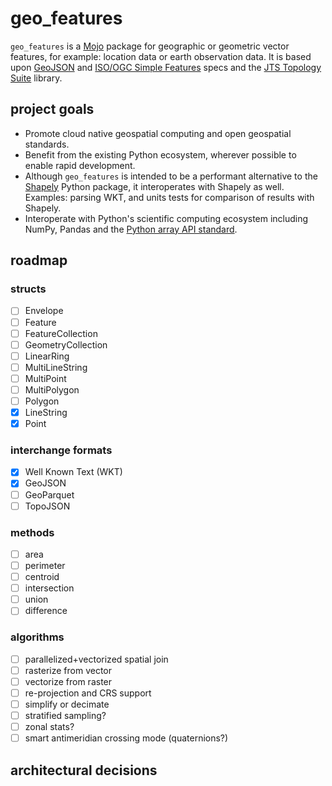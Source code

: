 # geo_features

`geo_features` is a [Mojo](https://github.com/modularml/mojo) package for geographic or geometric vector features,
for example: location data or earth observation data. It is based upon
[GeoJSON](https://datatracker.ietf.org/doc/html/rfc7946) and
[ISO/OGC Simple Features](https://en.wikipedia.org/wiki/Simple_Features/) specs and the
[JTS Topology Suite](https://github.com/locationtech/jts) library.

## project goals

- Promote cloud native geospatial computing and open geospatial standards.
- Benefit from the existing Python ecosystem, wherever possible to enable rapid development.
- Although `geo_features` is intended to be a performant alternative to the
[Shapely](https://github.com/shapely/shapely) Python package, it interoperates
with Shapely as well. Examples: parsing WKT, and units tests for comparison of results with Shapely.
- Interoperate with Python's scientific computing ecosystem including NumPy,
Pandas and the [Python array API standard](https://data-apis.org/array-api/latest).

## roadmap

### structs

- [ ] Envelope
- [ ] Feature
- [ ] FeatureCollection
- [ ] GeometryCollection
- [ ] LinearRing
- [ ] MultiLineString
- [ ] MultiPoint
- [ ] MultiPolygon
- [ ] Polygon
- [x] LineString
- [x] Point

### interchange formats

- [x] Well Known Text (WKT)
- [x] GeoJSON
- [ ] GeoParquet
- [ ] TopoJSON

### methods

- [ ] area
- [ ] perimeter
- [ ] centroid
- [ ] intersection
- [ ] union
- [ ] difference

### algorithms

- [ ] parallelized+vectorized spatial join
- [ ] rasterize from vector
- [ ] vectorize from raster
- [ ] re-projection and CRS support
- [ ] simplify or decimate
- [ ] stratified sampling?
- [ ] zonal stats?
- [ ] smart antimeridian crossing mode (quaternions?)

## architectural decisions
